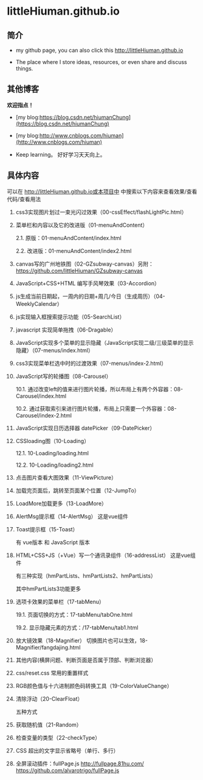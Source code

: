 # littleHiuman.github.io

## 简介
- my github page, you can also click this http://littleHiuman.github.io

- The place where I store ideas, resources, or even share and discuss things.

## 其他博客

**欢迎指点！**

- [my blog:https://blog.csdn.net/hiumanChung](https://blog.csdn.net/hiumanChung)

- [my blog:http://www.cnblogs.com/hiuman](http://www.cnblogs.com/hiuman)

- Keep learning。 好好学习天天向上。

## 具体内容

可以在 http://littleHiuman.github.io或本项目中 中搜索以下内容来查看效果/查看代码/查看用法

1. css3实现图片划过一束光闪过效果（00-cssEffect/flashLightPic.html）
2. 菜单栏和内容以及它的改进版（01-menuAndContent）

    2.1. 原版：01-menuAndContent/index.html

    2.2. 改进版：01-menuAndContent/index2.html
3. canvas写的广州地铁图（02-GZsubway-canvas）另附：https://github.com/littleHiuman/GZsubway-canvas
4.  JavaScript+CSS+HTML 编写手风琴效果（03-Accordion）
5. js生成当前日期起，一周内的日期+周几/今日（生成周历）（04-WeeklyCalendar）
6. js实现输入框搜索提示功能（05-SearchList）
7. javascript 实现简单拖拽（06-Dragable）
8. JavaScript实现多个菜单的显示隐藏（JavaScript实现二级/三级菜单的显示隐藏）（07-menus/index.html）
9. css3实现菜单栏选中时的过渡效果（07-menus/index-2.html）
10. JavaScript写的轮播图（08-Carousel）

    10.1. 通过改变left的值来进行图片轮播，所以布局上有两个外容器：08-Carousel/index.html

    10.2. 通过获取索引来进行图片轮播，布局上只需要一个外容器：08-Carousel/index-2.html
11. JavaScript实现日历选择器 datePicker（09-DatePicker）
12. CSSloading图（10-Loading）

    12.1. 10-Loading/loading.html

    12.2. 10-Loading/loading2.html
13. 点击图片查看大图效果（11-ViewPicture）
14. 加载完页面后，跳转至页面某个位置（12-JumpTo）
15. LoadMore加载更多（13-LoadMore）
16. AlertMsg提示框（14-AlertMsg）
  这是vue组件
17. Toast提示框（15-Toast）

    有 vue版本 和 JavaScript 版本
18. HTML+CSS+JS（+Vue）写一个通讯录组件（16-addressList）
  这是vue组件

    有三种实现（hmPartLists、hmPartLists2、hmPartLists）

    其中hmPartLists3功能更多
19. 选项卡效果的菜单栏（17-tabMenu）

    19.1. 页面切换的方式：17-tabMenu/tabOne.html

    19.2. 显示隐藏元素的方式：/17-tabMenu/tab1.html
20. 放大镜效果（18-Magnifier）
  切换图片也可以生效，18-Magnifier/fangdajing.html
21. 其他内容(横屏问题、判断页面是否属于顶部、判断浏览器）
22. css/reset.css  常用的重置样式
23. RGB颜色值与十六进制颜色码转换工具（19-ColorValueChange）
24. 清除浮动（20-ClearFloat）

    五种方式
25. 获取随机值（21-Random）
26. 检查变量的类型（22-checkType）
27. CSS 超出的文字显示省略号（单行、多行）
28. 全屏滚动插件：fullPage.js http://fullpage.81hu.com/ https://github.com/alvarotrigo/fullPage.js
